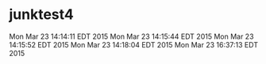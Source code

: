 # junktest4
Mon Mar 23 14:14:11 EDT 2015
Mon Mar 23 14:15:44 EDT 2015
Mon Mar 23 14:15:52 EDT 2015
Mon Mar 23 14:18:04 EDT 2015
Mon Mar 23 16:37:13 EDT 2015
